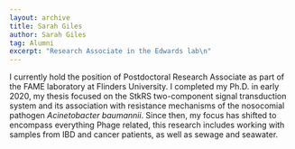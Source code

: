 ```yaml
---
layout: archive
title: Sarah Giles
author: Sarah Giles
tag: Alumni
excerpt: "Research Associate in the Edwards lab\n"
---
```


I currently hold the position of Postdoctoral Research Associate as part of the FAME laboratory at Flinders University. 
I completed my Ph.D. in early 2020, my thesis focused on the StkRS two-component signal transduction system and its 
association with resistance mechanisms of the nosocomial pathogen _Acinetobacter baumannii_. Since then, my focus has 
shifted to encompass everything Phage related, this research includes working with samples from IBD and cancer patients, 
as well as sewage and seawater. 
